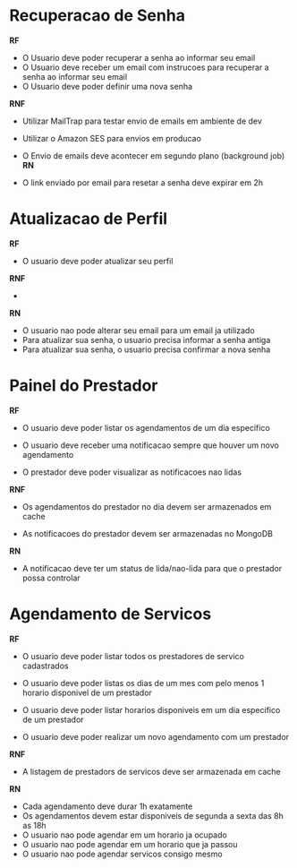 # Recuperacao de Senha

**RF**

- O Usuario deve poder recuperar a senha ao informar seu email
- O Usuario deve receber um email com instrucoes para recuperar a senha ao informar seu email
- O Usuario deve poder definir uma nova senha

**RNF**

- Utilizar MailTrap para testar envio de emails em ambiente de dev
- Utilizar o Amazon SES para envios em producao
- O Envio de emails deve acontecer em segundo plano (background job)
**RN**

- O link enviado por email para resetar a senha deve expirar em 2h

# Atualizacao de Perfil

**RF**

- O usuario deve poder atualizar seu perfil

**RNF**

-

**RN**

- O usuario nao pode alterar seu email para um email ja utilizado
- Para atualizar sua senha, o usuario precisa informar a senha antiga
- Para atualizar sua senha, o usuario precisa confirmar a nova senha

# Painel do Prestador

**RF**

- O usuario deve poder listar os agendamentos de um dia especifico

- O usuario deve receber uma notificacao sempre que houver um novo agendamento

- O prestador deve poder visualizar as notificacoes nao lidas

**RNF**

- Os agendamentos do prestador no dia devem ser armazenados em cache

- As notificacoes do prestador devem ser armazenadas no MongoDB

**RN**

- A notificacao deve ter um status de lida/nao-lida para que o prestador possa controlar


# Agendamento de Servicos

**RF**

- O usuario deve poder listar todos os prestadores de servico cadastrados

- O usuario deve poder listas os dias de um mes com pelo menos 1 horario disponivel de um prestador

- O usuario deve poder listar horarios disponiveis em um dia especifico de um prestador

- O usuario deve poder realizar um novo agendamento com um prestador

**RNF**

- A listagem de prestadors de servicos deve ser armazenada em cache

**RN**
- Cada agendamento deve durar 1h exatamente
- Os agendamentos devem estar disponiveis de segunda a sexta das 8h as 18h
- O usuario nao pode agendar em um horario ja ocupado
- O usuario nao pode agendar em um horario que ja passou
- O usuario nao pode agendar servicos consigo mesmo
